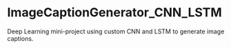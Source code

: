 # ImageCaptionGenerator_CNN_LSTM
Deep Learning mini-project using custom CNN and LSTM to generate image captions.
